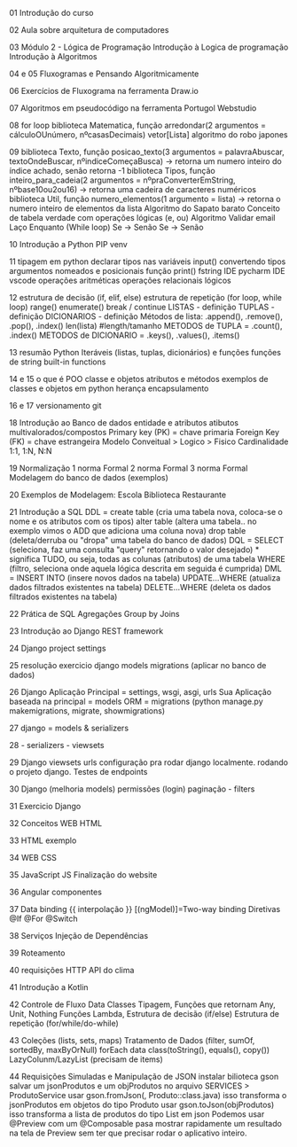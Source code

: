 01
    Introdução do curso


02
    Aula sobre arquitetura de computadores


03
    Módulo 2 - Lógica de Programação
    Introdução à Logica de programação
    Introdução à Algoritmos


04 e 05
    Fluxogramas e Pensando Algoritmicamente


06
    Exercícios de Fluxograma na ferramenta Draw.io


07
    Algoritmos em pseudocódigo na ferramenta Portugol Webstudio


08
    for loop
    biblioteca Matematica, função arredondar(2 argumentos = cálculoOUnúmero, nºcasasDecimais)
    vetor[Lista]
    algoritmo do robo japones


09
    biblioteca Texto, função posicao_texto(3 argumentos = palavraAbuscar, textoOndeBuscar, nºindiceComeçaBusca) -> retorna um numero inteiro do índice achado, senão retorna -1
    biblioteca Tipos, função inteiro_para_cadeia(2 argumentos = nºpraConverterEmString, nºbase10ou2ou16)              -> retorna uma cadeira de caracteres numéricos
    biblioteca Util, função numero_elementos(1 argumento = lista) -> retorna o numero inteiro de elementos da lista
    Algoritmo do Sapato barato
    Conceito de tabela verdade com operações lógicas (e, ou)
    Algoritmo Validar email
    Laço Enquanto (While loop)
    Se -> Senão Se -> Senão


10
    Introdução a Python
    PIP 
    venv


11
    tipagem em python
    declarar tipos nas variáveis
    input()
    convertendo tipos
    argumentos nomeados e posicionais
    função
    print()
    fstring
    IDE pycharm
    IDE vscode
    operações aritméticas
    operações relacionais
    lógicos


12
    estrutura de decisão (if, elif, else)
    estrutura de repetição (for loop, while loop)
    range()
    enumerate()
    break / continue
    LISTAS - definição
    TUPLAS - definição
    DICIONARIOS - definição
    Métodos de lista: .append(), .remove(), .pop(), .index()
    len(lista) #length/tamanho
    METODOS de TUPLA = .count(), .index()
    METODOS de DICIONARIO = .keys(), .values(), .items()


13
    resumão Python
    Iteráveis (listas, tuplas, dicionários) e funções
    funções de string
    built-in functions


14 e 15
    o que é POO
    classe e objetos
    atributos e métodos
    exemplos de classes e objetos em python
    herança
    encapsulamento


16 e 17
    versionamento git


18
    Introdução ao Banco de dados
    entidade e atributos
    atibutos multivalorados/compostos
    Primary key (PK) = chave primaria
    Foreign Key (FK) = chave estrangeira
    Modelo Conveitual > Logico > Fisico
    Cardinalidade 1:1, 1:N, N:N


19
    Normalização
    1 norma Formal
    2 norma Formal
    3 norma Formal
    Modelagem do banco de dados (exemplos)


20
    Exemplos de Modelagem:
    Escola
    Biblioteca
    Restaurante


21
    Introdução a SQL
    DDL = 
        create table (cria uma tabela nova, coloca-se o nome e os atributos com os tipos)
        alter table (altera uma tabela.. no exemplo vimos o ADD que adiciona uma coluna nova)
        drop table (deleta/derruba ou "dropa" uma tabela do banco de dados)
    DQL = 
        SELECT (seleciona, faz uma consulta "query" retornando o valor desejado)
        * significa TUDO, ou seja, todas as colunas (atributos) de uma tabela
        WHERE (filtro, seleciona onde aquela lógica descrita em seguida é cumprida)
    DML = 
        INSERT INTO (insere novos dados na tabela)
        UPDATE...WHERE (atualiza dados filtrados existentes na tabela)
        DELETE...WHERE (deleta os dados filtrados existentes na tabela)


22
    Prática de SQL
        Agregações
        Group by
        Joins


23
    Introdução ao Django REST framework


24
    Django project
        settings


25
    resolução exercicio
    django models
    migrations (aplicar no banco de dados)


26
    Django
    Aplicação Principal = settings, wsgi, asgi, urls
    Sua Aplicação baseada na principal = models
    ORM = migrations (python manage.py makemigrations, migrate, showmigrations)


27
    django = models & serializers


28
    - serializers
    - viewsets


29
    Django
        viewsets
    urls
        configuração pra rodar django localmente.
        rodando o projeto django.
        Testes de endpoints


30
    Django
    (melhoria models)
        permissões (login)
                paginação
        - filters


31
    Exercicio Django


32
    Conceitos WEB
    HTML


33
    HTML exemplo


34
    WEB CSS


35
    JavaScript JS
    Finalização do website


36
    Angular
        componentes


37
    Data binding
        {{ interpolação }}
        [(ngModel)]=Two-way binding
    Diretivas
        @If
        @For
        @Switch


38
    Serviços
    Injeção de Dependências


39
    Roteamento


40
    requisições HTTP
    API do clima

41
    Introdução a Kotlin

42
    Controle de Fluxo
    Data Classes
    Tipagem, 
    Funções que retornam Any, Unit, Nothing
    Funções Lambda, 
    Estrutura de decisão (if/else)
    Estrutura de repetição (for/while/do-while)


43
    Coleções (lists, sets, maps)
    Tratamento de Dados (filter, sumOf, sortedBy, maxByOrNull)
    forEach
    data class(toString(), equals(), copy())
    LazyColunm/LazyList (precisam de items)


44
    Requisições Simuladas e Manipulação de JSON
    instalar bilioteca gson
    salvar um jsonProdutos  e um objProdutos no arquivo SERVICES > ProdutoService
    usar gson.fromJson(<jsonProsutos>, Produto::class.java)
    isso transforma o jsonProdutos em objetos do tipo Produto
    usar gson.toJson(objProdutos)
    isso transforma a lista de produtos do tipo List<Produto> em json
    Podemos usar @Preview com um @Composable pasa mostrar rapidamente um resultado na tela de Preview sem ter que precisar rodar o aplicativo inteiro.